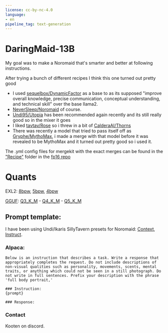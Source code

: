 ```yaml
---
license: cc-by-nc-4.0
language:
- en
pipeline_tag: text-generation
---
```


# DaringMaid-13B
My goal was to make a Noromaid that's smarter and better at following instructions. 

After trying a bunch of different recipes I think this one turned out pretty good

- I used [sequelbox/DynamicFactor](https://huggingface.co/sequelbox/DynamicFactor) as a base to as its supposed "improve overall knowledge, precise communication, conceptual understanding, and technical skill" over the base llama2.
- [NeverSleep/Noromaid](https://huggingface.co/NeverSleep/Noromaid-13b-v0.1.1) of course.
- [Undi95/Utopia](https://huggingface.co/Undi95/Utopia-13B) has been recommended again recently and its still really good so in the mixer it goes
- I liked [tavtav/Rose](https://huggingface.co/tavtav/Rose-20B) so i threw in a bit of [CalderaAI/Thorns](https://huggingface.co/CalderaAI/13B-Thorns-l2) 
- There was recently a model that tried to pass itself off as [Gryphe/MythoMax](https://huggingface.co/Gryphe/MythoMax-L2-13b), i made a merge with that model before it was revealed to be MythoMax and it turned out pretty good so i used it.

The .yml config files for mergekit with the exact merges can be found in the ["Recipe"](https://huggingface.co/Kooten/DaringMaid-13B/tree/main/Recipe) folder in the [fp16 repo](https://huggingface.co/Kooten/DaringMaid-13B) 

# Quants
EXL2: [8bpw](https://huggingface.co/Kooten/DaringMaid-13B-8bpw-exl2), [5bpw](https://huggingface.co/Kooten/DaringMaid-13B-5bpw-exl2), [4bpw](https://huggingface.co/Kooten/DaringMaid-13B-4bpw-exl2)

[GGUF](https://huggingface.co/Kooten/DaringMaid-13B-GGUF):
[Q3_K_M](https://huggingface.co/Kooten/DaringMaid-13B-GGUF/blob/main/DaringMaid-13B-Q3_K_M.gguf) - [Q4_K_M](https://huggingface.co/Kooten/DaringMaid-13B-GGUF/blob/main/DaringMaid-13B-Q4_K_M.gguf) - [Q5_K_M](https://huggingface.co/Kooten/DaringMaid-13B-GGUF/blob/main/DaringMaid-13B-Q5_K_M.gguf) 


## Prompt template:
I have been using Undi/Ikaris SillyTavern presets for Noromaid: [Context](https://files.catbox.moe/ifmhai.json), [Instruct](https://files.catbox.moe/ttw1l9.json).

### Alpaca:
```
Below is an instruction that describes a task. Write a response that appropriately completes the request. Do not include descriptions of non-visual qualities such as personality, movements, scents, mental traits, or anything which could not be seen in a still photograph. Do not write in full sentences. Prefix your description with the phrase 'full body portrait,'

### Instruction:
{prompt}

### Response:

```

### Contact
Kooten on discord.
